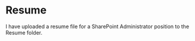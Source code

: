 # Resume 
I have uploaded a resume file for a SharePoint Administrator position to the Resume folder.
